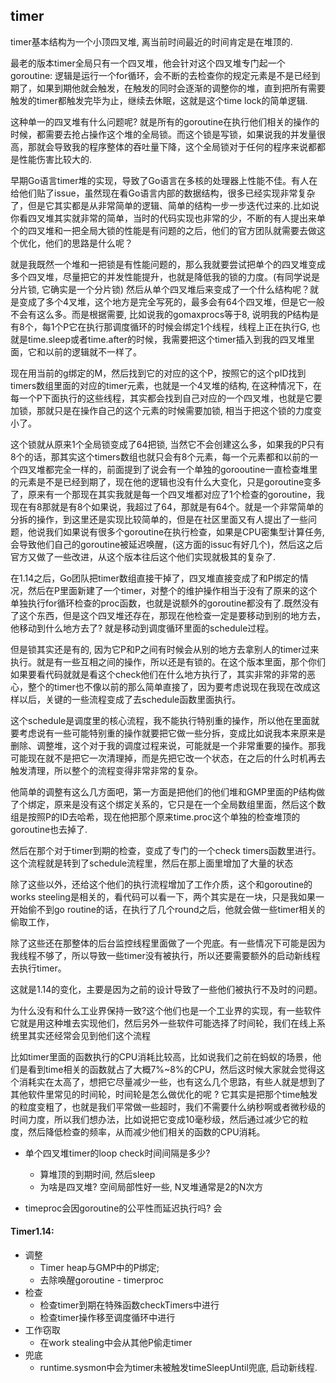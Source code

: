 ## timer

timer基本结构为一个小顶四叉堆, 离当前时间最近的时间肯定是在堆顶的. 

最老的版本timer全局只有一个四叉堆，他会针对这个四叉堆专门起一个goroutine: 逻辑是运行一个for循环，会不断的去检查你的规定元素是不是已经到期了，如果到期他就会触发，在触发的同时会逐渐的调整你的堆，直到把所有需要触发的timer都触发完毕为止，继续去休眠，这就是这个time lock的简单逻辑. 

这种单一的四叉堆有什么问题呢? 就是所有的goroutine在执行他们相关的操作的时候，都需要去抢占操作这个堆的全局锁。而这个锁是写锁，如果说我的并发量很高，那就会导致我的程序整体的吞吐量下降，这个全局锁对于任何的程序来说都都是性能伤害比较大的.

早期Go语言timer堆的实现，导致了Go语言在多核的处理器上性能不佳。有人在给他们贴了issue，虽然现在看Go语言内部的数据结构，很多已经实现非常复杂了，但是它其实都是从非常简单的逻辑、简单的结构一步一步迭代过来的.比如说你看四叉堆其实就非常的简单，当时的代码实现也非常的少，不断的有人提出来单个的四叉堆和一把全局大锁的性能是有问题的之后，他们的官方团队就需要去做这个优化，他们的思路是什么呢？

就是我既然一个堆和一把锁是有性能问题的，那么我就要尝试把单个的四叉堆变成多个四叉堆，尽量把它的并发性能提升，也就是降低我的锁的力度。(有同学说是分片锁, 它确实是一个分片锁) 然后从单个四叉堆后来变成了一个什么结构呢？就是变成了多个4叉堆，这个地方是完全写死的，最多会有64个四叉堆，但是它一般不会有这么多。而是根据需要, 比如说我的gomaxprocs等于8, 说明我的P结构是有8个，每1个P它在执行那调度循环的时候会绑定1个线程，线程上正在执行G, 也就是time.sleep或者time.after的时候，我需要把这个timer插入到我的四叉堆里面，它和以前的逻辑就不一样了。

现在用当前的g绑定的M，然后找到它的对应的这个P，按照它的这个pID找到timers数组里面的对应的timer元素，也就是一个4叉堆的结构, 在这种情况下，在每一个P下面执行的这些线程，其实都会找到自己对应的一个四叉堆，也就是它要加锁，那就只是在操作自己的这个元素的时候需要加锁, 相当于把这个锁的力度变小了。

这个锁就从原来1个全局锁变成了64把锁, 当然它不会创建这么多，如果我的P只有8个的话，那其实这个timers数组也就只会有8个元素，每一个元素都和以前的一个四叉堆都完全一样的，前面提到了说会有一个单独的gorooutine一直检查堆里的元素是不是已经到期了，现在他的逻辑也没有什么大变化，只是goroutine变多了，原来有一个那现在其实我就是每一个四叉堆都对应了1个检查的goroutine，我现在有8那就是有8个如果说，我超过了64，那就是有64个。就是一个非常简单的分拆的操作，到这里还是实现比较简单的，但是在社区里面又有人提出了一些问题，他说我们如果说有很多个goroutine在执行检查，如果是CPU密集型计算任务, 会导致他们自己的goroutine被延迟唤醒，(这方面的issuc有好几个)，然后这之后官方又做了一些改进，从这个版本往后这个他们实现就极其的复杂了.

在1.14之后，Go团队把timer数组直接干掉了，四叉堆直接变成了和P绑定的情况，然后在P里面新建了一个timer，对整个的维护操作相当于没有了原来的这个单独执行for循环检查的proc函数，也就是说额外的goroutine都没有了.既然没有了这个东西，但是这个四叉堆还存在，那现在他检查一定是要移动到别的地方去，他移动到什么地方去了? 就是移动到调度循环里面的schedule过程。

但是锁其实还是有的, 因为它P和P之间有时候会从别的地方去拿别人的timer过来执行。就是有一些互相之间的操作，所以还是有锁的。在这个版本里面，那个你们如果要看代码就就是看这个check他们在什么地方执行了，其实非常的非常的恶心，整个的timer也不像以前的那么简单直接了，因为要考虑说现在我现在改成这样以后，关键的一些流程变成了去schedule函数里面执行。

这个schedule是调度里的核心流程，我不能执行特别重的操作，所以他在里面就要考虑说有一些可能特别重的操作就要把它做一些分拆，变成比如说我本来原来是删除、调整堆，这个对于我的调度过程来说，可能就是一个非常重要的操作。那我可能现在就不是把它一次清理掉，而是先把它改一个状态，在之后的什么时机再去触发清理，所以整个的流程变得非常非常的复杂。

他简单的调整有这么几方面吧，第一方面是把他们的他们堆和GMP里面的P结构做了个绑定，原来是没有这个绑定关系的，它只是在一个全局数组里面，然后这个数组是按照P的ID去哈希，现在他把那个原来time.proc这个单独的检查堆顶的goroutine也去掉了.

然后在那个对于timer到期的检查，变成了专门的一个check timers函数里进行。这个流程就是转到了schedule流程里，然后在那上面里增加了大量的状态

除了这些以外，还给这个他们的执行流程增加了工作介质，这个和goroutine的works steeling是相关的，看代码可以看一下，两个其实是在一块，只是我如果一开始偷不到go routine的话，在执行了几个round之后，他就会做一些timer相关的偷取工作，

除了这些还在那整体的后台监控线程里面做了一个兜底。有一些情况下可能是因为我线程不够了，所以导致一些timer没有被执行，所以还要需要额外的启动新线程去执行timer。

这就是1.14的变化，主要是因为之前的设计导致了一些他们被执行不及时的问题。

为什么没有和什么工业界保持一致?这个他们也是一个工业界的实现，有一些软件它就是用这种堆去实现他们，然后另外一些软件可能选择了时间轮，我们在线上系统里其实还经常会见到他们这个流程

比如timer里面的函数执行的CPU消耗比较高，比如说我们之前在蚂蚁的场景，他们是看到time相关的函数就占了大概7%~8%的CPU，然后这时候大家就会觉得这个消耗实在太高了，想把它尽量减少一些，也有这么几个思路，有些人就是想到了其他软件里常见的时间轮，时间轮是怎么做优化的呢 ? 它其实是把那个time触发的粒度变粗了，也就是我们平常做一些超时，我们不需要什么纳秒啊或者微秒级的时间力度，所以我们想办法，比如说把它变成10毫秒级，然后通过减少它的粒度，然后降低检查的频率，从而减少他们相关的函数的CPU消耗。


- 单个四叉堆timer的loop check时间间隔是多少?
    - 算堆顶的到期时间, 然后sleep
    - 为啥是四叉堆? 空间局部性好一些, N叉堆通常是2的N次方

- timeproc会因goroutine的公平性而延迟执行吗? 会


#### Timer1.14:
- 调整
    - Timer heap与GMP中的P绑定;
    - 去除唤醒goroutine - timerproc
- 检查
    - 检查timer到期在特殊函数checkTimers中进行
    - 检查timer操作移至调度循环中进行
- 工作窃取
    - 在work stealing中会从其他P偷走timer
- 兜底
    - runtime.sysmon中会为timer未被触发timeSleepUntil兜底, 启动新线程.

